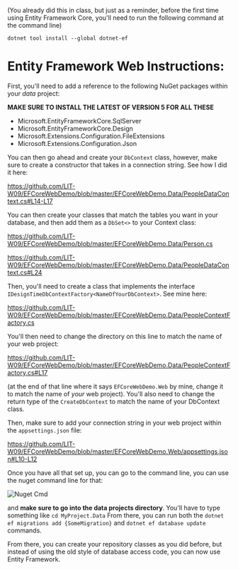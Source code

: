 (You already did this in class, but just as a reminder, before the first time using Entity Framework Core, you'll need to run the following command at the command line)

```
dotnet tool install --global dotnet-ef
```

# Entity Framework Web Instructions:

First, you'll need to add a reference to the following NuGet packages within your *data* project:


**MAKE SURE TO INSTALL THE LATEST OF VERSION 5 FOR ALL THESE**

* Microsoft.EntityFrameworkCore.SqlServer
* Microsoft.EntityFrameworkCore.Design
* Microsoft.Extensions.Configuration.FileExtensions
* Microsoft.Extensions.Configuration.Json

You can then go ahead and create your `DbContext` class, however, make sure to create a constructor that takes in a connection string. See how I did it here:

https://github.com/LIT-W09/EFCoreWebDemo/blob/master/EFCoreWebDemo.Data/PeopleDataContext.cs#L14-L17

You can then create your classes that match the tables you want in your database, and then add them as a `DbSet<>` to your Context class:

https://github.com/LIT-W09/EFCoreWebDemo/blob/master/EFCoreWebDemo.Data/Person.cs

https://github.com/LIT-W09/EFCoreWebDemo/blob/master/EFCoreWebDemo.Data/PeopleDataContext.cs#L24

Then, you'll need to create a class that implements the interface `IDesignTimeDbContextFactory<NameOfYourDbContext>`. See mine here:

https://github.com/LIT-W09/EFCoreWebDemo/blob/master/EFCoreWebDemo.Data/PeopleContextFactory.cs

You'll then need to change the directory on this line to match the name of your web project:

https://github.com/LIT-W09/EFCoreWebDemo/blob/master/EFCoreWebDemo.Data/PeopleContextFactory.cs#L17

(at the end of that line where it says `EFCoreWebDemo.Web` by mine, change it to match the name of _your_ web project). You'll also need to change the return type of the `CreateDbContext` to match the name of your DbContext class.

Then, make sure to add your connection string in your web project within the `appsettings.json` file:

https://github.com/LIT-W09/EFCoreWebDemo/blob/master/EFCoreWebDemo.Web/appsettings.json#L10-L12

Once you have all that set up, you can go to the command line, you can use the nuget command line for that:

![Nuget Cmd](https://raw.githubusercontent.com/LIT-W07GH/EFCoreWebDemo/master/nuget_cmd.png)

and **make sure to go into the data projects directory**. You'll have to type something like `cd MyProject.Data` From there, you
can run both the `dotnet ef migrations add {SomeMigration}` and `dotnet ef database update` commands.

From there, you can create your repository classes as you did before, but instead of using the old style of database access code, you can now
use Entity Framework.

